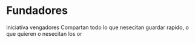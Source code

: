 # Fundadores
iniciativa vengadores 
Compartan todo lo que nesecitan guardar rapido, o que quieren o nesecitan los or
